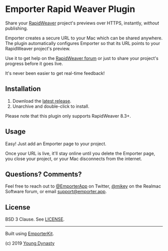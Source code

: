 # Emporter Rapid Weaver Plugin

Share your [RapidWeaver](https://www.realmacsoftware.com/rapidweaver/) project's previews over HTTPS, instantly, _without_ publishing.

Emporter creates a secure URL to your Mac which can be shared anywhere. The plugin automatically configures Emporter so that its URL points to your RapidWeaver project's preview.

Use it to get help on the [RapidWeaver forum](https://forums.realmacsoftware.com/c/rapidweaver) or just to share your project's progress before it goes live.

It's never been easier to get real-time feedback!

## Installation

1. Download the [latest release](https://github.com/youngdynasty/EmporterRapidWeaverPlugin/releases/latest/download/Emporter.rapidweaverplugin.zip).
2. Unarchive and double-click to install.

Please note that this plugin only supports RapidWeaver 8.3+.

## Usage

Easy! Just add an Emporter page to your project.

Once your URL is live, it'll stay online until you delete the Emporter page, you close your project, or your Mac disconnects from the internet.

## Questions? Comments?

Feel free to reach out to [@EmporterApp](https://twitter.com/EmporterApp) on Twitter, [@mikey](https://forums.realmacsoftware.com/u/mikey) on the Realmac Software forum, or email [support@emporter.app](mailto:support@emporter.app).

## License

BSD 3 Clause. See [LICENSE](/LICENSE).

---

Built using [EmporterKit](https://github.com/youngdynasty/EmporterKit).

(c) 2019 [Young Dynasty](https://youngdynasty.net)
